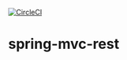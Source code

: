 [![CircleCI](https://circleci.com/gh/unmeshchow/spring-mvc-rest.svg?style=svg)](https://circleci.com/gh/unmeshchow/spring-mvc-rest)
# spring-mvc-rest
